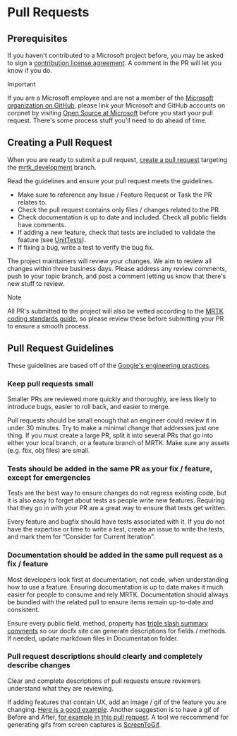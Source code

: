 # Pull Requests

## Prerequisites
If you haven't contributed to a Microsoft project before, you may be asked to sign a [contribution license agreement](https://cla.microsoft.com/). 
A comment in the PR will let you know if you do.

> [!IMPORTANT]
> If you are a Microsoft employee and are not a member of the [Microsoft organization on GitHub](https://github.com/Microsoft), please link your Microsoft and GitHub accounts on corpnet by visiting [Open Source at Microsoft](https://opensource.microsoft.com/) before you start your pull request. There's some process stuff you'll need to do ahead of time.

## Creating a Pull Request
When you are ready to submit a pull request, [create a pull request](https://github.com/microsoft/MixedRealityToolkit-Unity/compare/mrtk_development...mrtk_development?expand=1) targeting the [mrtk_development](https://github.com/microsoft/mixedrealitytoolkit-unity/tree/mrtk_development) branch.

Read the guidelines and ensure your pull request meets the guidelines.

* Make sure to reference any Issue / Feature Request or Task the PR relates to.
* Check the pull request contains only files / changes related to the PR.
* Check documentation is up to date and included. Check all public fields have comments.
* If adding a new feature, check that tests are included to validate the feature (see [UnitTests](UnitTests.md)).
* If fixing a bug, write a test to verify the bug fix.

The project maintainers will review your changes. We aim to review all changes within three business days. Please address any review comments, push to your topic branch, and post a comment letting us know that there's new stuff to review.

> [!NOTE]
> All PR's submitted to the project will also be vetted according to the [MRTK coding standards guide](CodingGuidelines.md), so please review these before submitting your PR to ensure a smooth process.

## Pull Request Guidelines
These guidelines are based off of the [Google's engineering practices](https://google.github.io/eng-practices/review/developer/small-cls.html).

### Keep pull requests small
Smaller PRs are reviewed more quickly and thoroughly, are less likely to introduce bugs, easier to roll back, and easier to merge.

Pull requests should be small enough that an engineer could review it in under 30 minutes. Try to make a minimal change that addresses just one thing. If you must create a large PR, split it into several PRs that go into either your local branch, or a feature branch of MRTK. Make sure any assets (e.g. fbx, obj files) are small.

### Tests should be added in the same PR as your fix / feature, except for emergencies
Tests are the best way to ensure changes do not regress existing code, but it is also easy to forget about tests as people write new features. Requiring that they go in with your PR are a great way to ensure that tests get written.

Every feature and bugfix should have tests associated with it. If you do not have the expertise or time to write a test, create an issue to write the tests, and mark them for “Consider for Current Iteration”.

### Documentation should be added in the same pull request as a fix / feature
Most developers look first at documentation, not code, when understanding how to use a feature. Ensuring documentation is up to date makes it much easier for people to consume and rely MRTK.  Documentation should always be bundled with the related pull to ensure items remain up-to-date and consistent.

Ensure every public field, method, property has [triple slash summary comments](https://dotnet.github.io/docfx/spec/triple_slash_comments_spec.html) so our docfx site can generate descriptions for fields / methods. If needed, update markdown files in Documentation folder.

### Pull request descriptions should clearly and completely describe changes
Clear and complete descriptions of pull requests ensure reviewers understand what they are reviewing.

If adding features that contain UX, add an image / gif of the feature you are changing. [Here is a good example](https://github.com/microsoft/MixedRealityToolkit-Unity/pull/4532). Another suggestion is to have a gif of Before and After, [for example in this pull request](https://github.com/microsoft/MixedRealityToolkit-Unity/pull/5896). A tool we reccommend for generating gifs from screen captures is [ScreenToGif](https://www.screentogif.com/).
